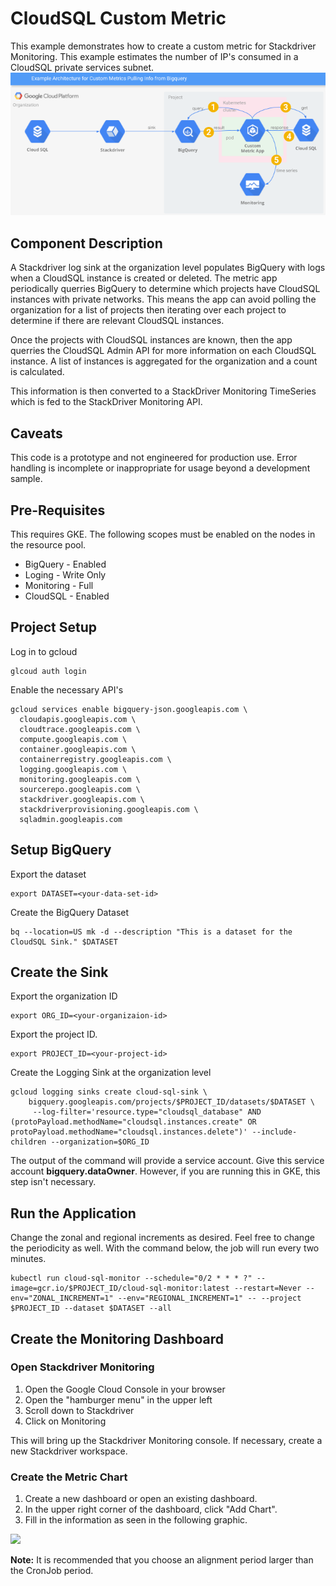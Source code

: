 # CloudSQL Custom Metric
This example demonstrates how to create a custom metric for Stackdriver Monitoring.  This example
estimates the number of IP's consumed in a CloudSQL private services subnet.
![Cloud SQL Metric Architecture](images/CloudSQL_Metric.png)
## Component Description
A Stackdriver log sink at the organization level populates BigQuery with logs when a CloudSQL 
instance is created or deleted.  The metric app periodically querries BigQuery to determine
which projects have CloudSQL instances with private networks.  This means the app can avoid
polling the organization for a list of projects then iterating over each project to determine
if there are relevant CloudSQL instances.

Once the projects with CloudSQL instances are known, then the app querries the CloudSQL Admin
API for more information on each CloudSQL instance.  A list of instances is aggregated for the
organization and a count is calculated.

This information is then converted to a StackDriver Monitoring TimeSeries which is fed to the
StackDriver Monitoring API.
## Caveats
This code is a prototype and not engineered for production use.  Error handling 
is incomplete or inappropriate for usage beyond a development sample.

## Pre-Requisites
This requires GKE.  The following scopes must be enabled on the nodes in the
resource pool.

* BigQuery   - Enabled
* Loging     - Write Only
* Monitoring - Full
* CloudSQL   - Enabled

## Project Setup
Log in to gcloud
```shell
glcoud auth login
```
Enable the necessary API's
```
gcloud services enable bigquery-json.googleapis.com \
  cloudapis.googleapis.com \
  cloudtrace.googleapis.com \
  compute.googleapis.com \
  container.googleapis.com \
  containerregistry.googleapis.com \
  logging.googleapis.com \
  monitoring.googleapis.com \
  sourcerepo.googleapis.com \
  stackdriver.googleapis.com \
  stackdriverprovisioning.googleapis.com \
  sqladmin.googleapis.com
```
## Setup BigQuery
Export the dataset
```shell
export DATASET=<your-data-set-id>
```
Create the BigQuery Dataset
```shell
bq --location=US mk -d --description "This is a dataset for the CloudSQL Sink." $DATASET
```
## Create the Sink
Export the organization ID
```shell
export ORG_ID=<your-organizaion-id>
```
Export the project ID.
```shell
export PROJECT_ID=<your-project-id>
```
Create the Logging Sink at the organization level
```shell
gcloud logging sinks create cloud-sql-sink \
    bigquery.googleapis.com/projects/$PROJECT_ID/datasets/$DATASET \
     --log-filter='resource.type="cloudsql_database" AND (protoPayload.methodName="cloudsql.instances.create" OR protoPayload.methodName="cloudsql.instances.delete")' --include-children --organization=$ORG_ID
```
The output of the command will provide a service account.  Give this service account **bigquery.dataOwner**.  However, if you are running this in GKE, this step isn't necessary.
## Run the Application
Change the zonal and regional increments as desired.  Feel free to change the periodicity as well.  With the command below, the job will run every two minutes.
```shell
kubectl run cloud-sql-monitor --schedule="0/2 * * * ?" --image=gcr.io/$PROJECT_ID/cloud-sql-monitor:latest --restart=Never --env="ZONAL_INCREMENT=1" --env="REGIONAL_INCREMENT=1" -- --project $PROJECT_ID --dataset $DATASET --all
```
## Create the Monitoring Dashboard
### Open Stackdriver Monitoring
1. Open the Google Cloud Console in your browser
2. Open the "hamburger menu" in the upper left
3. Scroll down to Stackdriver
4. Click on Monitoring

This will bring up the Stackdriver Monitoring console.  If necessary, create a new Stackdriver workspace.
### Create the Metric Chart
1. Create a new dashboard or open an existing dashboard.
2. In the upper right corner of the dashboard, click "Add Chart".
3. Fill in the information as seen in the following graphic.

<img src="https://github.com/kevensen/professional-services/blob/cloud-sql-custom-metric/examples/cloudsql-custom-metric/images/metric_config.png?raw=true" width="250">

**Note:** It is recommended that you choose an alignment period larger than the CronJob period.
